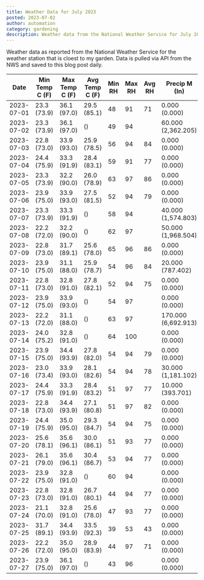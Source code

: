 ```yaml
---
title: Weather Data for July 2023
posted: 2023-07-02
author: automation
category: gardening
description: Weather data from the National Weather Service for July 2023
---
```


Weather data as reported from the National Weather Service for the weather station 
that is cloest to my garden. Data is pulled via API from the NWS and saved to this 
blog post daily.

|Date|Min Temp C (F)|Max Temp C (F)|Avg Temp C (F)|Min RH|Max RH|Avg RH|Precip M (In)|Avg Precip/Hr|
|---|---|---|---|---|---|---|---|---|
|2023-07-01|23.3 (73.9)|36.1 (97.0)|29.5 (85.1)|48|91|71|0.000 (0.000)|0.000 (0.000)|
|2023-07-02|23.3 (73.9)|36.1 (97.0)| ()|49|94||60.000 (2,362.205)|73.819 (73.819)|
|2023-07-03|22.8 (73.0)|33.9 (93.0)|25.9 (78.5)|56|94|84|0.000 (0.000)|0.000 (0.000)|
|2023-07-04|24.4 (75.9)|33.3 (91.9)|28.4 (83.1)|59|91|77|0.000 (0.000)|0.000 (0.000)|
|2023-07-05|23.3 (73.9)|32.2 (90.0)|26.0 (78.9)|63|97|86|0.000 (0.000)|0.000 (0.000)|
|2023-07-06|23.9 (75.0)|33.9 (93.0)|27.5 (81.5)|52|94|79|0.000 (0.000)|0.000 (0.000)|
|2023-07-07|23.3 (73.9)|33.3 (91.9)| ()|58|94||40.000 (1,574.803)|44.994 (44.994)|
|2023-07-08|22.2 (72.0)|32.2 (90.0)| ()|62|97||50.000 (1,968.504)|48.012 (48.012)|
|2023-07-09|22.8 (73.0)|31.7 (89.1)|25.6 (78.0)|65|96|86|0.000 (0.000)|0.000 (0.000)|
|2023-07-10|23.9 (75.0)|31.1 (88.0)|25.9 (78.7)|54|96|84|20.000 (787.402)|19.205 (19.205)|
|2023-07-11|22.8 (73.0)|32.8 (91.0)|27.8 (82.1)|52|94|75|0.000 (0.000)|0.000 (0.000)|
|2023-07-12|23.9 (75.0)|33.9 (93.0)| ()|54|97||0.000 (0.000)|0.000 (0.000)|
|2023-07-13|22.2 (72.0)|31.1 (88.0)| ()|63|97||170.000 (6,692.913)|117.420 (117.420)|
|2023-07-14|24.0 (75.2)|32.8 (91.0)| ()|64|100||0.000 (0.000)|0.000 (0.000)|
|2023-07-15|23.9 (75.0)|34.4 (93.9)|27.8 (82.0)|54|94|79|0.000 (0.000)|0.000 (0.000)|
|2023-07-16|23.0 (73.4)|33.9 (93.0)|28.1 (82.6)|54|94|78|30.000 (1,181.102)|36.909 (36.909)|
|2023-07-17|24.4 (75.9)|33.3 (91.9)|28.4 (83.2)|51|97|77|10.000 (393.701)|15.748 (15.748)|
|2023-07-18|22.8 (73.0)|34.4 (93.9)|27.1 (80.8)|51|97|82|0.000 (0.000)|0.000 (0.000)|
|2023-07-19|24.4 (75.9)|35.0 (95.0)|29.3 (84.7)|54|94|75|0.000 (0.000)|0.000 (0.000)|
|2023-07-20|25.6 (78.1)|35.6 (96.1)|30.0 (86.1)|51|93|77|0.000 (0.000)|0.000 (0.000)|
|2023-07-21|26.1 (79.0)|35.6 (96.1)|30.4 (86.7)|53|94|77|0.000 (0.000)|0.000 (0.000)|
|2023-07-22|23.9 (75.0)|32.8 (91.0)| ()|60|94||0.000 (0.000)|0.000 (0.000)|
|2023-07-23|22.8 (73.0)|32.8 (91.0)|26.7 (80.1)|44|94|77|0.000 (0.000)|0.000 (0.000)|
|2023-07-24|21.1 (70.0)|32.8 (91.0)|25.6 (78.0)|47|93|77|0.000 (0.000)|0.000 (0.000)|
|2023-07-25|31.7 (89.1)|34.4 (93.9)|33.5 (92.3)|39|53|43|0.000 (0.000)|0.000 (0.000)|
|2023-07-26|22.2 (72.0)|35.0 (95.0)|28.9 (83.9)|44|97|71|0.000 (0.000)|0.000 (0.000)|
|2023-07-27|23.9 (75.0)|36.1 (97.0)| ()|43|96||0.000 (0.000)|0.000 (0.000)|

